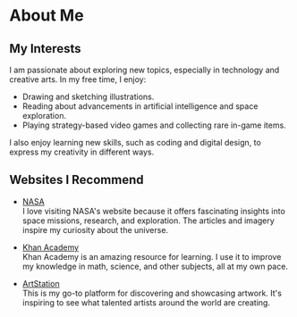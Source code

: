 # About Me

## My Interests
I am passionate about exploring new topics, especially in technology and creative arts. In my free time, I enjoy:
- Drawing and sketching illustrations.
- Reading about advancements in artificial intelligence and space exploration.
- Playing strategy-based video games and collecting rare in-game items.

I also enjoy learning new skills, such as coding and digital design, to express my creativity in different ways.

## Websites I Recommend
- [NASA](https://www.nasa.gov)  
  I love visiting NASA's website because it offers fascinating insights into space missions, research, and exploration. The articles and imagery inspire my curiosity about the universe.

- [Khan Academy](https://www.khanacademy.org)  
  Khan Academy is an amazing resource for learning. I use it to improve my knowledge in math, science, and other subjects, all at my own pace.

- [ArtStation](https://www.artstation.com)  
  This is my go-to platform for discovering and showcasing artwork. It's inspiring to see what talented artists around the world are creating.
